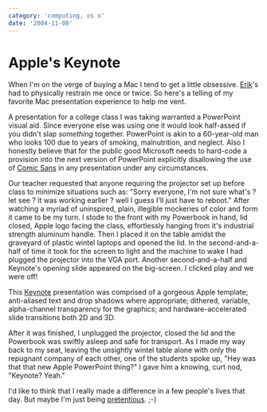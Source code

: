 ```yaml
---
category: 'computing, os x'
date: '2004-11-08'
---
```


Apple\'s Keynote
================

When I\'m on the verge of buying a Mac I tend to get a little obsessive.
[Erik](http://bobzrkr.org/)\'s had to physically restrain me once or
twice. So here\'s a telling of my favorite Mac presentation experience
to help me vent.

A presentation for a college class I was taking warranted a PowerPoint
visual aid. Since everyone else was using one it would look half-assed
if you didn\'t slap *something* together. PowerPoint is akin to a
60-year-old man who looks 100 due to years of smoking, malnutrition, and
neglect. Also I honestly believe that for the public good Microsoft
needs to hard-code a provision into the next version of PowerPoint
explicitly disallowing the use of [Comic Sans](http://bancomicsans.com/)
in any presentation under any circumstances.

Our teacher requested that anyone requiring the projector set up before
class to minimize situations such as: \"Sorry everyone, I\'m not sure
what\'s ? let see ? it was working earlier ? well I guess I\'ll just
have to reboot.\" After watching a myriad of uninspired, plain,
illegible mockeries of color and form it came to be my turn. I stode to
the front with my Powerbook in hand, lid closed, Apple logo facing the
class, effortlessly hanging from it\'s industrial strength aluminum
handle. Then I placed it on the table amidst the graveyard of plastic
wintel laptops and opened the lid. In the second-and-a-half of time it
took for the screen to light and the machine to wake I had plugged the
projector into the VGA port. Another second-and-a-half and Keynote\'s
opening slide appeared on the big-screen. I clicked play and we were
off!

This [Keynote](http://www.apple.com/keynote/) presentation was comprised
of a gorgeous Apple template; anti-aliased text and drop shadows where
appropriate; dithered, variable, alpha-channel transparency for the
graphics; and hardware-accelerated slide transitions both 2D and 3D.

After it was finished, I unplugged the projector, closed the lid and the
Powerbook was swiftly asleep and safe for transport. As I made my way
back to my seat, leaving the unsightly wintel table alone with only the
repugnant company of each other, one of the students spoke up, \"Hey was
that that new Apple PowerPoint thing?\" I gave him a knowing, curt nod,
\"Keynote? Yeah.\"

I\'d like to think that I really made a difference in a few people\'s
lives that day. But maybe I\'m just being
[pretentious](http://www.despair.com/pretension.html). ;-)
